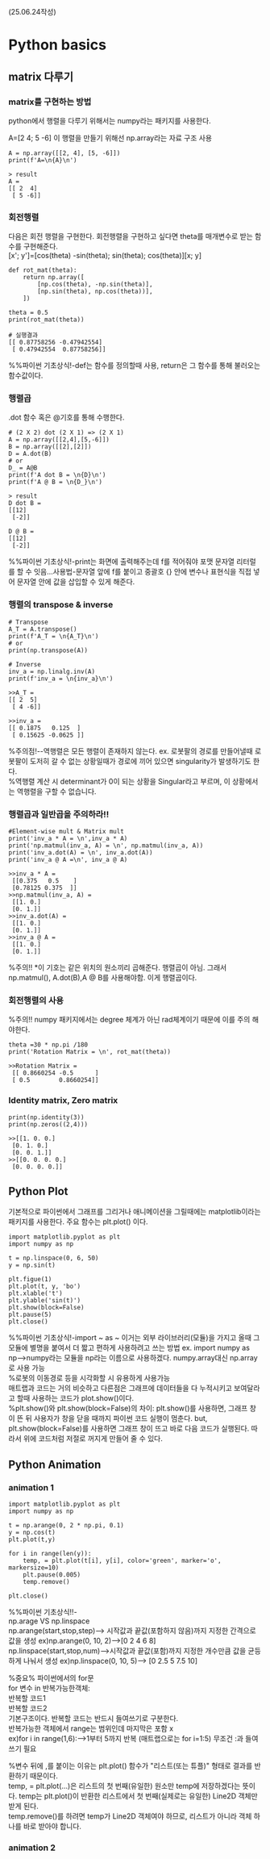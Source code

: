 (25.06.24작성)
# Python basics
## matrix 다루기
### matrix를 구현하는 방법
python에서 행렬을 다루기 위해서는 numpy라는 패키지를 사용한다.   

A=[2 4; 5 -6] 
이 행렬을 만들기 위해선 np.array라는 자료 구조 사용   

    A = np.array([[2, 4], [5, -6]])
    print(f'A=\n{A}\n')

    > result
    A = 
    [[ 2  4]
     [ 5 -6]]
### 회전행렬
다음은 회전 행렬을 구현한다. 회전행렬을 구현하고 싶다면 theta를 매개변수로 받는 함수를 구현해준다.   
[x'; y']=[cos(theta) -sin(theta); sin(theta); cos(theta)][x; y]   

    def rot_mat(theta):
        return np.array([
            [np.cos(theta), -np.sin(theta)],
            [np.sin(theta), np.cos(theta))],
        ])

    theta = 0.5
    print(rot_mat(theta))

    # 실행결과
    [[ 0.87758256 -0.47942554]
     [ 0.47942554  0.87758256]]
%%파이썬 기초상식!-def는 함수를 정의할때 사용, return은 그 함수를 통해 불러오는 함수값이다.   
### 행렬곱
.dot 함수 혹은 @기호를 통해 수행한다.   

    # (2 X 2) dot (2 X 1) => (2 X 1)
    A = np.array([[2,4],[5,-6]])
    B = np.array([[2],[2]])
    D = A.dot(B)
    # or
    D_ = A@B
    print(f'A dot B = \n{D}\n')
    print(f'A @ B = \n{D_}\n')

    > result
    D dot B = 
    [[12]
     [-2]]

    D @ B = 
    [[12]
     [-2]]
%%파이썬 기초상식!-print는 화면에 출력해주는데 f를 적어줘야 포맷 문자열 리터럴를 할 수 잇음...사용법-문자열 앞에 f를 붙이고 중괄호 {} 안에 변수나 표현식을 직접 넣어 문자열 안에 값을 삽입할 수 있게 해준다.    
### 행렬의 transpose & inverse

    # Transpose
    A_T = A.transpose()
    print(f'A_T = \n{A_T}\n')
    # or
    print(np.transpose(A))

    # Inverse
    inv_a = np.linalg.inv(A)
    print(f'inv_a = \n{inv_a}\n')

    >>A_T =
    [[ 2  5]
     [ 4 -6]]

    >>inv_a =
    [[ 0.1875   0.125  ]
     [ 0.15625 -0.0625 ]]
%주의점!--역행렬은 모든 행렬이 존재하지 않는다. ex. 로봇팔의 경로를 만들어낼때 로봇팔이 도저히 갈 수 없는 상황일때가 경로에 끼어 있으면 singularity가 발생하기도 한다.   
%역행렬 계산 시 determinant가 0이 되는 상황을 Singular라고 부르며, 이 상황에서는 역행렬을 구할 수 없습니다.   
### 행렬곱과 일반곱을 주의하라!!

    #Element-wise mult & Matrix mult
    print('inv_a * A = \n',inv_a * A)
    print('np.matmul(inv_a, A) = \n', np.matmul(inv_a, A))
    print('inv_a.dot(A) = \n', inv_a.dot(A))
    print('inv_a @ A =\n', inv_a @ A)

    >>inv_a * A =
     [[0.375   0.5    ]
     [0.78125 0.375  ]]
    >>np.matmul(inv_a, A) =
     [[1. 0.]
     [0. 1.]]
    >>inv_a.dot(A) =
     [[1. 0.]
     [0. 1.]]
    >>inv_a @ A =
     [[1. 0.]
     [0. 1.]]
%주의!! *이 기호는 같은 위치의 원소끼리 곱해준다. 행렬곱이 아님. 그래서 np.matmul(), A.dot(B),A @ B를 사용해야함. 이게 행렬곱이다.   
### 회전행렬의 사용
%주의!! numpy 패키지에서는 degree 체계가 아닌 rad체계이기 때문에 이를 주의 해야한다. 

    theta =30 * np.pi /180
    print('Rotation Matrix = \n', rot_mat(theta))

    >>Rotation Matrix =
     [[ 0.8660254 -0.5      ]
     [ 0.5        0.8660254]]
### Identity matrix, Zero matrix

    print(np.identity(3))
    print(np.zeros((2,4)))

    >>[[1. 0. 0.]
     [0. 1. 0.]
     [0. 0. 1.]]
    >>[[0. 0. 0. 0.]
     [0. 0. 0. 0.]]

## Python Plot
기본적으로 파이썬에서 그래프를 그리거나 애니메이션을 그릴때에는 matplotlib이라는 패키지를 사용한다. 주요 함수는 plt.plot() 이다.   

    import matplotlib.pyplot as plt
    import numpy as np

    t = np.linspace(0, 6, 50)
    y = np.sin(t)

    plt.figue(1)
    plt.plot(t, y, 'bo')
    plt.xlable('t')
    plt.ylable('sin(t)')
    plt.show(block=False)
    plt.pause(5)
    plt.close()
%%파이썬 기초상식!-import ~ as ~ 이거는 외부 라이브러리(모듈)을 가지고 올때 그 모듈에 별명을 붙여서 더 짧고 편하게 사용하려고 쓰는 방법 ex. import numpy as np-->numpy라는 모듈을 np라는 이름으로 사용하겠다. numpy.array대신 np.array로 사용 가능   
%로봇의 이동경로 등을 시각화할 시 유용하게 사용가능  
매트랩과 코드는 거의 비슷하고 다른점은 그래프에 데이터들을 다 누적시키고 보여달라고 할때 사용하는 코드가 plot.show()이다.   
%plt.show()와 plt.show(block=False)의 차이: plt.show()를 사용하면, 그래프 창이 뜬 뒤 사용자가 창을 닫을 때까지 파이썬 코드 실행이 멈춘다. but, plt.show(block=False)를 사용하면 그래프 창이 뜨고 바로 다음 코드가 실행된다. 따라서 위에 코드처럼 저절로 꺼지게 만들어 줄 수 있다.   

## Python Animation
### animation 1

    import matplotlib.pyplot as plt
    import numpy as np

    t = np.arange(0, 2 * np.pi, 0.1)
    y = np.cos(t)
    plt.plot(t,y)

    for i in range(len(y)):
        temp, = plt.plot(t[i], y[i], color='green', marker='o', markersize=10)
        plt.pause(0.005)
        temp.remove()

    plt.close()
%%파이썬 기초상식!!-   
np.arage VS np.linspace   
np.arange(start,stop,step)--> 시작값과 끝값(포함하지 않음)까지 지정한 간격으로 값을 생성 ex)np.arange(0, 10, 2)-->[0 2 4 6 8]   
np.linspace(start,stop,num)-->시작값과 끝값(포함)까지 지정한 개수만큼 값을 균등하게 나눠서 생성 ex)np.linspace(0, 10, 5)--> [0 2.5 5 7.5 10]   

%중요% 파이썬에서의 for문   
for 변수 in 반복가능한객체:   
  반복할 코드1   
  반복할 코드2   
기본구조이다. 반복할 코드는 반드시 들여쓰기로 구분한다.   
반복가능한 객체에서 range는 범위인데 마지막은 포함 x   
ex)for i in range(1,6):-->1부터 5까지 반복 (매트랩으로는 for i=1:5) 무조건 :과 들여쓰기 필요   

%변수 뒤에 ,를 붙이는 이유는 plt.plot() 함수가 "리스트(또는 튜플)" 형태로 결과를 반환하기 때문이다.   
temp, = plt.plot(...)은 리스트의 첫 번째(유일한) 원소만 temp에 저장하겠다는 뜻이다. temp는 plt.plot()이 반환한 리스트에서 첫 번째(실제로는 유일한) Line2D 객체만 받게 된다.    
temp.remove()를 하려면 temp가 Line2D 객체여야 하므로, 리스트가 아니라 객체 하나를 바로 받아야 합니다.
### animation 2
    
